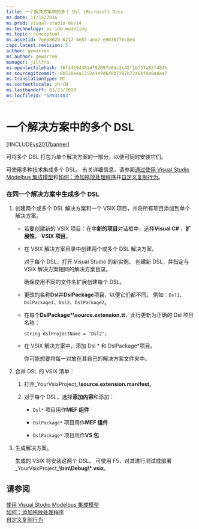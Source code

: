 ```yaml
---
title: 一个解决方案中的多个 Dsl |Microsoft Docs
ms.date: 11/15/2016
ms.prod: visual-studio-dev14
ms.technology: vs-ide-modeling
ms.topic: conceptual
ms.assetid: 7e668620-6217-4e87-aea7-e9036776c8e4
caps.latest.revision: 5
author: gewarren
ms.author: gewarren
manager: jillfra
ms.openlocfilehash: 76f34194381df92097e8dc2c42f1bf57a83f484b
ms.sourcegitcommit: 8b538eea125241e9d6d8b7297b72a66faa9a4a47
ms.translationtype: MT
ms.contentlocale: zh-CN
ms.lasthandoff: 01/23/2019
ms.locfileid: "58931483"
---
```

# <a name="multiple-dsls-in-one-solution"></a>一个解决方案中的多个 DSL
[!INCLUDE[vs2017banner](../includes/vs2017banner.md)]

可将多个 DSL 打包为单个解决方案的一部分，以便可同时安装它们。  
  
 可使用多种技术集成多个 DSL。 有关详细信息，请参阅[通过使用 Visual Studio Modelbus 集成模型](../modeling/integrating-models-by-using-visual-studio-modelbus.md)和[如何：添加拖放处理程序](../modeling/how-to-add-a-drag-and-drop-handler.md)并[自定义复制行为](../modeling/customizing-copy-behavior.md)。  
  
### <a name="to-build-more-than-one-dsl-in-the-same-solution"></a>在同一个解决方案中生成多个 DSL  
  
1. 创建两个或多个 DSL 解决方案和一个 VSIX 项目，并将所有项目添加到单个解决方案。  
  
   -   若要创建新的 VSIX 项目：在中**新的项目**对话框中，选择**Visual C#** ，**扩展性**， **VSIX 项目**。  
  
   -   在 VSIX 解决方案目录中创建两个或多个 DSL 解决方案。  
  
        对于每个 DSL，打开 Visual Studio 的新实例。 创建新 DSL，并指定与 VSIX 解决方案相同的解决方案目录。  
  
        确保使用不同的文件名扩展创建每个 DSL。  
  
   -   更改的名称**Dsl**并**DslPackage**项目，以便它们都不同。 例如：`Dsl1`、`DslPackage1`、`Dsl2`、`DslPackage2`。  
  
   -   在每个**DslPackage\*\source.extension.tt**，此行更新为正确的 Dsl 项目名称：  
  
        `string dslProjectName = "Dsl2";`  
  
   -   在 VSIX 解决方案中，添加 Dsl * 和 DslPackage\*项目。  
  
        你可能想要将每一对放在其自己的解决方案文件夹中。  
  
2. 合并 DSL 的 VSIX 清单：  
  
   1.  打开_YourVsixProject_**\source.extension.manifest**。  
  
   2.  对于每个 DSL，选择**添加内容**和添加：  
  
       -   `Dsl*` 项目用作**MEF 组件**  
  
       -   `DslPackage*` 项目用作**MEF 组件**  
  
       -   `DslPackage*` 项目用作**VS 包**  
  
3. 生成解决方案。  
  
   生成的 VSIX 将安装这两个 DSL。 可使用 F5，对其进行测试或部署_YourVsixProject_**\bin\Debug\\\*.vsix**。  
  
## <a name="see-also"></a>请参阅  
 [使用 Visual Studio Modelbus 集成模型](../modeling/integrating-models-by-using-visual-studio-modelbus.md)   
 [如何：添加拖放处理程序](../modeling/how-to-add-a-drag-and-drop-handler.md)   
 [自定义复制行为](../modeling/customizing-copy-behavior.md)
